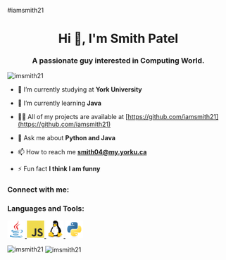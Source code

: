 #iamsmith21

<h1 align="center">Hi 👋, I'm Smith Patel</h1>
<h3 align="center">A passionate guy interested in Computing World.</h3>

<p align="left"> <img src="https://komarev.com/ghpvc/?username=imsmith21&label=Profile%20views&color=0e75b6&style=flat" alt="imsmith21" /> </p>

- 🔭 I’m currently studying at **York University**

- 🌱 I’m currently learning **Java**

- 👨‍💻 All of my projects are available at [https://github.com/iamsmith21](https://github.com/iamsmith21)

- 💬 Ask me about **Python and Java**

- 📫 How to reach me **smith04@my.yorku.ca**

- ⚡ Fun fact **I think I am funny**

<h3 align="left">Connect with me:</h3>
<p align="left">
</p>

<h3 align="left">Languages and Tools:</h3>
<p align="left"> <a href="https://www.java.com" target="_blank" rel="noreferrer"> <img src="https://raw.githubusercontent.com/devicons/devicon/master/icons/java/java-original.svg" alt="java" width="40" height="40"/> </a> <a href="https://developer.mozilla.org/en-US/docs/Web/JavaScript" target="_blank" rel="noreferrer"> <img src="https://raw.githubusercontent.com/devicons/devicon/master/icons/javascript/javascript-original.svg" alt="javascript" width="40" height="40"/> </a> <a href="https://www.linux.org/" target="_blank" rel="noreferrer"> <img src="https://raw.githubusercontent.com/devicons/devicon/master/icons/linux/linux-original.svg" alt="linux" width="40" height="40"/> </a> <a href="https://www.python.org" target="_blank" rel="noreferrer"> <img src="https://raw.githubusercontent.com/devicons/devicon/master/icons/python/python-original.svg" alt="python" width="40" height="40"/> </a> </p>

<p><img align="left" src="https://github-readme-stats.vercel.app/api/top-langs?username=imsmith21&show_icons=true&locale=en&layout=compact" alt="imsmith21" /></p>

<p>&nbsp;<img align="center" src="https://github-readme-stats.vercel.app/api?username=imsmith21&show_icons=true&locale=en" alt="imsmith21" /></p>

